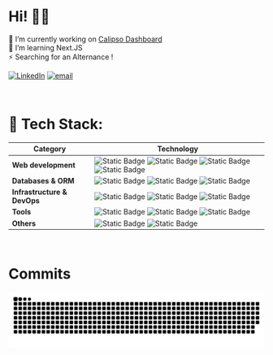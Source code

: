 # Hi! 👋🏼
🔭 I’m currently working on [Calipso Dashboard](https://demo.calipso.me)<br>
🌱 I’m learning Next.JS<br>
⚡ Searching for an Alternance !

[![LinkedIn](https://img.shields.io/badge/LinkedIn-%230077B5.svg)](https://linkedin.com/in/SofianElaloui) 
[![email](https://img.shields.io/badge/Email-D14836?logo=gmail&logoColor=white)](mailto:sofian.elaloui03@gmail.com) 

<br>

# 💫 Tech Stack:

| **Category**                 | **Technology**         |
|------------------------------|------------------------|
| **Web development**          | ![Static Badge](https://img.shields.io/badge/TypeScript-05122A?style=flat&logo=TypeScript&logoColor=c6d7f5&color=353535) ![Static Badge](https://img.shields.io/badge/React-05122A?logo=React&logoColor=c6d7f5&color=353535) ![Static Badge](https://img.shields.io/badge/Next.js-05122A?style=flat&logo=Next.js&logoColor=c6d7f5&color=353535) ![Static Badge](https://img.shields.io/badge/Tailwind_CSS-05122A?logo=Tailwind%20CSS&logoColor=c6d7f5&color=353535) |
| **Databases & ORM**          | ![Static Badge](https://img.shields.io/badge/Prisma-05122A?logo=prisma&logoColor=c6d7f5&color=353535) ![Static Badge](https://img.shields.io/badge/MySQL-05122A?logo=mysql&logoColor=c6d7f5&color=353535) ![Static Badge](https://img.shields.io/badge/Postgresql-05122A?logo=postgresql&logoColor=c6d7f5&color=353535) |
| **Infrastructure & DevOps**   | ![Static Badge](https://img.shields.io/badge/Nginx-05122A?style=flat&logo=Nginx&logoColor=c6d7f5&color=353535) ![Static Badge](https://img.shields.io/badge/Docker-05122A?style=flat&logo=Docker&logoColor=c6d7f5&color=353535) ![Static Badge](https://img.shields.io/badge/NodeJS-05122A?logo=node.js&logoColor=c6d7f5&color=353535) |
| **Tools**                    | ![Static Badge](https://img.shields.io/badge/Figma-05122A?style=flat&logo=Figma&logoColor=c6d7f5&color=353535) ![Static Badge](https://img.shields.io/badge/Notion-05122A?style=flat&logo=Notion&logoColor=c6d7f5&color=353535) ![Static Badge](https://img.shields.io/badge/Trello-05122A?style=flat&logo=Trello&logoColor=c6d7f5&color=353535) |
| **Others**                    | ![Static Badge](https://img.shields.io/badge/C++-%2300599C.svg?style=flat&logo=c%2B%2B&logoColor=c6d7f5&color=353535) ![Static Badge](https://img.shields.io/badge/C-%2300599C.svg?style=flat&logo=c&logoColor=c6d7f5&color=353535)

<br>

# Commits
<picture>
  <source media="(prefers-color-scheme: dark)" srcset="https://raw.githubusercontent.com/ElSofian/ElSofian/output/github-snake-dark.svg" />
  <source media="(prefers-color-scheme: light)" srcset="https://raw.githubusercontent.com/ElSofian/ElSofian/output/github-snake.svg" />
  <img alt="github-snake" src="https://raw.githubusercontent.com/ElSofian/ElSofian/output/github-snake.svg" />
</picture>
